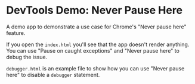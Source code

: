 # DevTools Demo: Never Pause Here

A demo app to demonstrate a use case for Chrome's "Never pause here" feature.

If you open the `index.html` you'll see that the app doesn't render anything. You can use "Pause on caught exceptions" and "Never pause here" to debug the issue.

`debugger.html` is an example file to show how you can use "Never pause here" to disable a `debugger` statement.